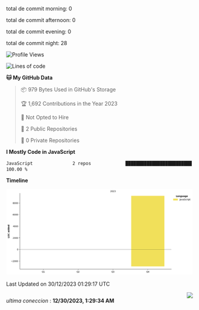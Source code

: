 
<p>total de commit morning: 0 </p> 
<p>total de commit afternoon: 0 </p> 
<p>total de commit evening: 0 </p> 
<p>total de commit night: 28 </p> 

<!--START_SECTION:waka-->
![Profile Views](http://img.shields.io/badge/Profile%20Views-2725-blue)

![Lines of code](https://img.shields.io/badge/From%20Hello%20World%20I%27ve%20Written-9.2%20thousand%20lines%20of%20code-blue)

**🐱 My GitHub Data** 

> 📦 979 Bytes Used in GitHub's Storage 
 > 
> 🏆 1,692 Contributions in the Year 2023
 > 
> 🚫 Not Opted to Hire
 > 
> 📜 2 Public Repositories 
 > 
> 🔑 0 Private Repositories 
 > 
**I Mostly Code in JavaScript** 

```text
JavaScript               2 repos             █████████████████████████   100.00 % 
```



**Timeline**

![Lines of Code chart](https://raw.githubusercontent.com/DaniDeDos/DaniDeDos/master/assets/bar_graph.png)


 Last Updated on 30/12/2023 01:29:17 UTC
<!--END_SECTION:waka-->
<div style="display: flex; justify-content: space-between;">
 <p align="right"><i>ultima coneccion</i> : <b>12/30/2023, 1:29:34 AM</b></p> 
 <img src="https://img.shields.io/badge/GitHub%20Action%20Status-Online-brightgreen?style=flat&logo=githubactions&logoColor=%23ffffff&labelColor=%23181717&color=%232088FF" />
</div>








